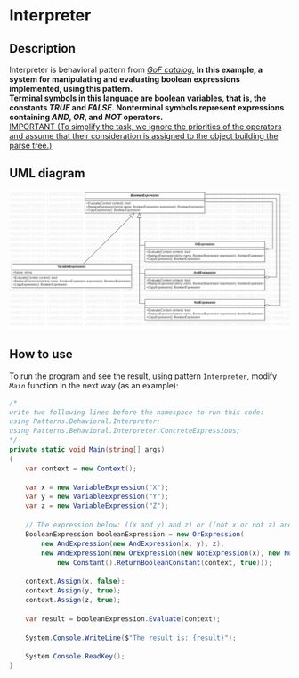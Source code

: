 # Interpreter
## Description
Interpreter is behavioral pattern from [*GoF catalog.*](https://en.wikipedia.org/wiki/Design_Patterns#Patterns_by_typehttps://en.wikipedia.org/wiki/Design_Patterns#Patterns_by_type)
**In this example, a system for manipulating and evaluating boolean expressions implemented, using this pattern.  
Terminal symbols in this language are boolean variables, that is, the constants *TRUE* and *FALSE*. Nonterminal symbols represent expressions containing *AND*, *OR*, and *NOT* operators.**  
<ins>IMPORTANT (To simplify the task, we ignore the priorities of the operators and assume that their consideration is assigned to the object building the parse tree.)</ins>
## UML diagram
![](../../images/UmlClassDiagramInterpreter.jpg)
## How to use
To run the program and see the result, using pattern `Interpreter`, modify *`Main`* function in the next way (as an example):
```c#
/*
write two following lines before the namespace to run this code:
using Patterns.Behavioral.Interpreter;
using Patterns.Behavioral.Interpreter.ConcreteExpressions;
*/
private static void Main(string[] args)
{
    var context = new Context();

    var x = new VariableExpression("X");
    var y = new VariableExpression("Y");
    var z = new VariableExpression("Z");
    
    // The expression below: ((x and y) and z) or ((not x or not z) and true)
    BooleanExpression booleanExpression = new OrExpression(
        new AndExpression(new AndExpression(x, y), z),
        new AndExpression(new OrExpression(new NotExpression(x), new NotExpression(z)),
            new Constant().ReturnBooleanConstant(context, true)));

    context.Assign(x, false);
    context.Assign(y, true);
    context.Assign(z, true);

    var result = booleanExpression.Evaluate(context);

    System.Console.WriteLine($"The result is: {result}");

    System.Console.ReadKey();
}
```
